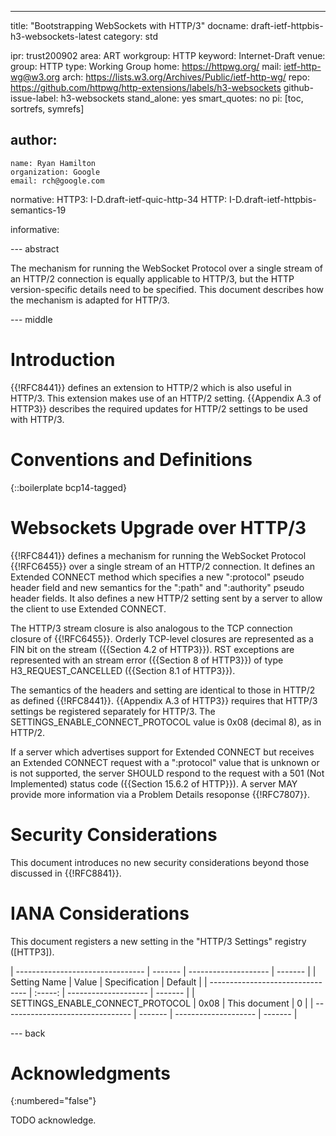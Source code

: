 ---
title: "Bootstrapping WebSockets with HTTP/3"
docname: draft-ietf-httpbis-h3-websockets-latest
category: std

ipr: trust200902
area: ART
workgroup: HTTP
keyword: Internet-Draft
venue:
  group: HTTP
  type: Working Group
  home: https://httpwg.org/
  mail: ietf-http-wg@w3.org
  arch: https://lists.w3.org/Archives/Public/ietf-http-wg/
  repo: https://github.com/httpwg/http-extensions/labels/h3-websockets
github-issue-label: h3-websockets
stand_alone: yes
smart_quotes: no
pi: [toc, sortrefs, symrefs]

author:
 -
    name: Ryan Hamilton
    organization: Google
    email: rch@google.com

normative:
  HTTP3: I-D.draft-ietf-quic-http-34
  HTTP: I-D.draft-ietf-httpbis-semantics-19

informative:


--- abstract

The mechanism for running the WebSocket Protocol over a single stream
of an HTTP/2 connection is equally applicable to HTTP/3, but the HTTP
version-specific details need to be specified. This document describes
how the mechanism is adapted for HTTP/3.

--- middle

# Introduction

{{!RFC8441}} defines an extension to HTTP/2 which is also useful in HTTP/3.
This extension makes use of an HTTP/2 setting.  {{Appendix A.3 of HTTP3}}
describes the required updates for HTTP/2 settings to be used with HTTP/3.


# Conventions and Definitions

{::boilerplate bcp14-tagged}

# Websockets Upgrade over HTTP/3

{{!RFC8441}} defines a mechanism for running the WebSocket Protocol
{{!RFC6455}} over a single stream of an HTTP/2 connection. It defines
an Extended CONNECT method which specifies a new ":protocol" pseudo
header field and new semantics for the ":path" and ":authority" pseudo
header fields. It also defines a new HTTP/2 setting sent by a server to
allow the client to use  Extended CONNECT.

The HTTP/3 stream closure is also analogous to the TCP connection
closure of {{!RFC6455}}. Orderly TCP-level closures are represented as
a FIN bit on the stream ({{Section 4.2 of HTTP3}}). RST exceptions are
represented with an stream error ({{Section 8 of HTTP3}}) of type
H3_REQUEST_CANCELLED ({{Section 8.1 of HTTP3}}).

The semantics of the headers and setting are identical to those
in HTTP/2 as defined {{!RFC8441}}. {{Appendix A.3 of HTTP3}} requires that
HTTP/3 settings be registered separately for HTTP/3. The
SETTINGS_ENABLE_CONNECT_PROTOCOL value is 0x08 (decimal 8), as in HTTP/2.

If a server which advertises support for Extended CONNECT but receives an
Extended CONNECT request with a ":protocol" value that is unknown or is
not supported, the server SHOULD respond to the request with a 501 (Not
Implemented) status code ({{Section 15.6.2 of HTTP}}). A server MAY
provide more information via a Problem Details resoponse {{!RFC7807}}.

# Security Considerations

This document introduces no new security considerations beyond those
discussed in {{!RFC8841}}.

# IANA Considerations

This document registers a new setting in the "HTTP/3 Settings"
registry ([HTTP3]).


| -------------------------------- | ------- | -------------------- | ------- |
| Setting Name                     |  Value  | Specification        | Default |
| -------------------------------- | :-----: | -------------------- | ------- |
| SETTINGS_ENABLE_CONNECT_PROTOCOL |  0x08   | This document        | 0       |
| -------------------------------- | ------- | -------------------- | ------- |

--- back

# Acknowledgments
{:numbered="false"}

TODO acknowledge.
